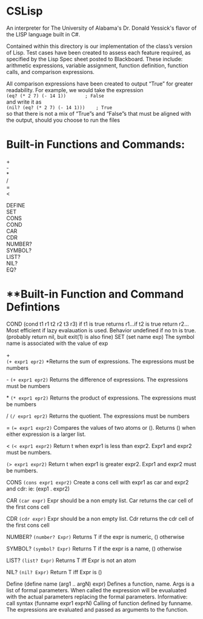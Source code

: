 # CSLisp
An interpreter for The University of Alabama's Dr. Donald Yessick's flavor of the LISP language built in C#.

Contained within this directory is our implementation of the class’s version of Lisp. Test cases have been created to assess each feature required, as specified by the Lisp Spec sheet posted to Blackboard. These include: arithmetic expressions, variable assignment, function definition, function calls, and comparison expressions.

All comparison expressions have been created to output “True” for greater readability. For example, we would take the expression  
```(eq? (* 2 7) (- 14 1))		; False```  
and write it as  
```(nil? (eq? (* 2 7) (- 14 1)))	; True```  
so that there is not a mix of “True”s and “False”s that must be aligned with the output, should you choose to run the files    
#
# **Built-in Functions and Commands:**
\+  
\-  
\*  
\/  
\=  
<  
>  

DEFINE   
SET  
CONS  
COND  
CAR  
CDR  
NUMBER?  
SYMBOL?  
LIST?  
NIL?  
EQ?  
#
# **Built-in Function and Command Defintions
COND 
(cond t1 r1 t2 r2 t3 r3)
if t1 is true returns r1...if t2 is true return r2...
Most efficient if lazy evalauation is used.
Behavior undefined if no tn is true. (probably return nil, buit exit(1) is also fine)
SET
(set name exp)
The symbol name is associated with the value of exp

\+  
```(+ expr1 epr2)```
*Returns the sum of expressions. The expressions must be numbers

\-
```(+ expr1 epr2)```
Returns the difference of expressions. The expressions must be numbers

\*
```(* expr1 epr2)```
Returns the product of expressions. The expressions must be numbers

\/
```(/ expr1 epr2)```
Returns the quotient. The expressions must be numbers

\=
```(= expr1 expr2)```
Compares the values of two atoms or (). Returns () when either expression is a larger list.

<
```(< expr1 expr2)```
Return t when expr1 is less than expr2. Expr1 and expr2 must be numbers.

>
```(> expr1 expr2)```
Return t when expr1 is greater  expr2. Expr1 and expr2 must be numbers.

CONS
```(cons expr1 expr2)```
Create a cons cell with expr1 as car and expr2 and cdr: ie: (exp1 . expr2)

CAR
```(car expr)```
Expr should be a non empty list. Car returns the car cell of the first cons cell

CDR
```(cdr expr)```
Expr should be a non empty list. Cdr returns the cdr cell of the first cons cell

NUMBER?
```(number? Expr)```
Returns T if the expr is numeric, () otherwise

SYMBOL?
```(symbol? Expr)```
Returns T if the expr is a name, () otherwise

LIST?
```(list? Expr)```
Returns T iff Expr is not an atom

NIL?
```(nil? Expr)```
Return T iff Expr is ()

Define
(define name (arg1 .. argN) expr)
Defines a function, name. Args is a list of formal parameters. When called the expression will be evualuated with the actual parameters replacing the formal parameters.
Informative: call syntax
(funname expr1 exprN)
Calling of function defined by funname. The expressions are evaluated and passed as arguments to the function.
